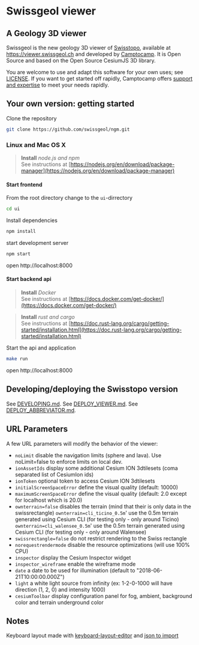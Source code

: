 # Swissgeol viewer


## A Geology 3D viewer

Swissgeol is the new geology 3D viewer of [Swisstopo](https://swisstopo.ch), available at https://viewer.swissgeol.ch and developed by [Camptocamp](https://www.camptocamp.com/).
It is Open Source and based on the Open Source CesiumJS 3D library.

You are welcome to use and adapt this software for your own uses; see [LICENSE](./LICENSE). If you want to get started off rapidly, Camptocamp offers [support and expertise](https://www.camptocamp.com/geospatial_solutions) to meet your needs rapidly.


## Your own version: getting started

Clone the repository
```bash
git clone https://github.com/swissgeol/ngm.git
```

### Linux and Mac OS X

> **Install** *node.js and npm*  
> See instructions at [https://nodejs.org/en/download/package-manager](https://nodejs.org/en/download/package-manager)  

#### Start frontend

From the root directory change to the ```ui```-dirrectory
```bash
cd ui
```
Install dependencies
```bash
npm install
```
start development server
```bash
npm start
```

open http://localhost:8000

#### Start backend api

> **Install** *Docker*  
> See instructions at [https://docs.docker.com/get-docker/](https://docs.docker.com/get-docker/)  

> **Install** *rust and cargo*  
> See instructions at [https://doc.rust-lang.org/cargo/getting-started/installation.html](https://doc.rust-lang.org/cargo/getting-started/installation.html)

Start the api and application
```bash
make run
```

open http://localhost:8000


## Developing/deploying the Swisstopo version

See [DEVELOPING.md](./DEVELOPING.md).
See [DEPLOY_VIEWER.md](./DEPLOY_VIEWER.md).
See [DEPLOY_ABBREVIATOR.md](./DEPLOY_ABBREVIATOR.md).


## URL Parameters

A few URL parameters will modify the behavior of the viewer:

- `noLimit` disable the navigation limits (sphere and lava). Use noLimit=false to enforce limits on local dev.
- `ionAssetIds` display some additional Cesium ION 3dtilesets (coma separated list of CesiumIon ids)
- `ionToken` optional token to access Cesium ION 3dtilesets
- `initialScreenSpaceError` define the visual quality (default: 10000)
- `maximumScreenSpaceError` define the visual quality (default: 2.0 except for localhost which is 20.0)
- `ownterrain=false` disables the terrain (mind that their is only data in the swissrectangle)
  `ownterrain=cli_ticino_0.5m`' use the 0.5m terrain generated using Cesium CLI (for testing only - only around Ticino)
  `ownterrain=cli_walensee_0.5m`' use the 0.5m terrain generated using Cesium CLI (for testing only - only around Walensee)
- `swissrectangle=false` do not restrict rendering to the Swiss rectangle
- `norequestrendermode` disable the resource optimizations (will use 100% CPU)
- `inspector` display the Cesium Inspector widget
- `inspector_wireframe` enable the wireframe mode
- `date` a date to be used for illumination (default to "2018-06-21T10:00:00.000Z")
- `light` a white light source from infinity (ex: 1-2-0-1000 will have direction (1, 2, 0) and intensity 1000)
- `cesiumToolbar` display configuration panel for fog, ambient, background color and terrain underground color

## Notes

Keyboard layout made with [keyboard-layout-editor](http://www.keyboard-layout-editor.com/) and [json to import](https://jira.camptocamp.com/secure/attachment/42145/keyboard-layout_upd.json)
